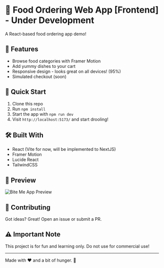 # 🍔 Food Ordering Web App [Frontend] - Under Development

A React-based food ordering app demo!

## 🌟 Features

- Browse food categories with Framer Motion
- Add yummy dishes to your cart
- Responsive design - looks great on all devices! (95%)
- Simulated checkout (soon)

## 🚀 Quick Start

1. Clone this repo
2. Run `npm install`
3. Start the app with `npm run dev`
4. Visit `http://localhost:5173/` and start drooling!

## 🛠️ Built With

- React (Vite for now, will be implemented to NextJS)
- Framer Motion
- Lucide React
- TailwindCSS

## 👀 Preview

![Bite Me App Preview](https://i.imgur.com/4DASQgP.png)

## 🤝 Contributing

Got ideas? Great! Open an issue or submit a PR.

## ⚠️ Important Note

This project is for fun and learning only. Do not use for commercial use!

---

Made with ❤️ and a bit of hunger. 🍕
